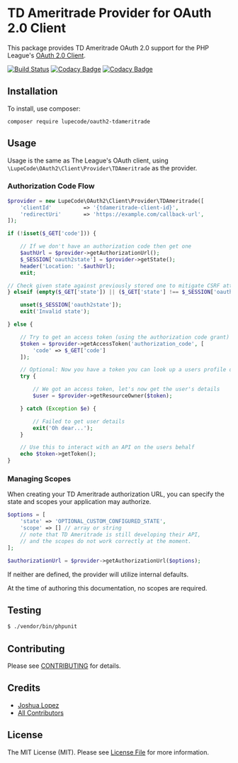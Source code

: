 # TD Ameritrade Provider for OAuth 2.0 Client

This package provides TD Ameritrade OAuth 2.0 support for the PHP League's [OAuth 2.0 Client](https://github.com/thephpleague/oauth2-client).

[![Build Status](https://travis-ci.com/LupeCode/oauth2-tdameritrade.svg?branch=primary)](https://travis-ci.com/LupeCode/oauth2-tdameritrade)
[![Codacy Badge](https://app.codacy.com/project/badge/Grade/2ac5ccbd192a45b3828b04602dba3354)](https://www.codacy.com/gh/LupeCode/oauth2-tdameritrade/dashboard)
[![Codacy Badge](https://app.codacy.com/project/badge/Coverage/2ac5ccbd192a45b3828b04602dba3354)](https://www.codacy.com/gh/LupeCode/oauth2-tdameritrade/dashboard)

## Installation

To install, use composer:

```
composer require lupecode/oauth2-tdameritrade 
```

## Usage

Usage is the same as The League's OAuth client, using `\LupeCode\OAuth2\Client\Provider\TDAmeritrade` as the provider.

### Authorization Code Flow

```php
$provider = new LupeCode\OAuth2\Client\Provider\TDAmeritrade([
    'clientId'          => '{tdameritrade-client-id}',
    'redirectUri'       => 'https://example.com/callback-url',
]);

if (!isset($_GET['code'])) {

    // If we don't have an authorization code then get one
    $authUrl = $provider->getAuthorizationUrl();
    $_SESSION['oauth2state'] = $provider->getState();
    header('Location: '.$authUrl);
    exit;

// Check given state against previously stored one to mitigate CSRF attack
} elseif (empty($_GET['state']) || ($_GET['state'] !== $_SESSION['oauth2state'])) {

    unset($_SESSION['oauth2state']);
    exit('Invalid state');

} else {

    // Try to get an access token (using the authorization code grant)
    $token = $provider->getAccessToken('authorization_code', [
        'code' => $_GET['code']
    ]);

    // Optional: Now you have a token you can look up a users profile data
    try {

        // We got an access token, let's now get the user's details
        $user = $provider->getResourceOwner($token);

    } catch (Exception $e) {

        // Failed to get user details
        exit('Oh dear...');
    }

    // Use this to interact with an API on the users behalf
    echo $token->getToken();
}
```

### Managing Scopes

When creating your TD Ameritrade authorization URL, you can specify the state and scopes your application may authorize.

```php
$options = [
    'state' => 'OPTIONAL_CUSTOM_CONFIGURED_STATE',
    'scope' => [] // array or string
    // note that TD Ameritrade is still developing their API,
    // and the scopes do not work correctly at the moment.
];

$authorizationUrl = $provider->getAuthorizationUrl($options);
```
If neither are defined, the provider will utilize internal defaults.

At the time of authoring this documentation, no scopes are required.

## Testing

``` bash
$ ./vendor/bin/phpunit
```

## Contributing

Please see [CONTRIBUTING](https://github.com/LupeCode/oauth2-tdameritrade/blob/master/CONTRIBUTING.md) for details.


## Credits

- [Joshua Lopez](https://github.com/jb-lopez)
- [All Contributors](https://github.com/LupeCode/oauth2-tdameritrade/contributors)


## License

The MIT License (MIT). Please see [License File](https://github.com/LupeCode/oauth2-tdameritrade/blob/master/LICENSE) for more information.
